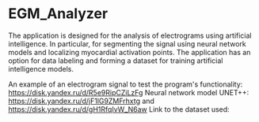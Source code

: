 # EGM_Analyzer
The application is designed for the analysis of electrograms using artificial intelligence. In particular, for segmenting the signal using neural network models and localizing myocardial activation points. The application has an option for data labeling and forming a dataset for training artificial intelligence models.

An example of an electrogram signal to test the program's functionality: https://disk.yandex.ru/d/R5e9RipCZiLzFg
Neural network model UNET++: https://disk.yandex.ru/d/jF1lG9ZMFrhxtg and https://disk.yandex.ru/d/gH1RfqIvW_N6aw
Link to the dataset used:
